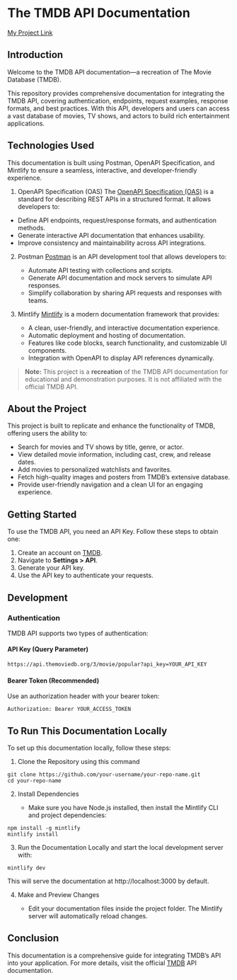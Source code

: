 # The TMDB API Documentation 
[My Project Link](https://biscon.mintlify.app/)

## Introduction
Welcome to the TMDB API documentation—a recreation of The Movie Database (TMDB).

This repository provides comprehensive documentation for integrating the TMDB API, covering authentication, endpoints, request examples, response formats, and best practices. With this API, developers and users can access a vast database of movies, TV shows, and actors to build rich entertainment applications.

## Technologies Used
This documentation is built using Postman, OpenAPI Specification, and Mintlify to ensure a seamless, interactive, and developer-friendly experience.

1. OpenAPI Specification (OAS)
The [OpenAPI Specification (OAS)](https://editor-next.swagger.io/) is a standard for describing REST APIs in a structured format. It allows developers to:

  - Define API endpoints, request/response formats, and authentication methods.
  - Generate interactive API documentation that enhances usability.
  - Improve consistency and maintainability across API integrations.

2. Postman
[Postman](https://www.postman.com/) is an API development tool that allows developers to:

   - Automate API testing with collections and scripts.
   - Generate API documentation and mock servers to simulate API responses.
   - Simplify collaboration by sharing API requests and responses with teams.

3. Mintlify
[Mintlify](https://dashboard.mintlify.com/login) is a modern documentation framework that provides:

   - A clean, user-friendly, and interactive documentation experience.
   - Automatic deployment and hosting of documentation.
   - Features like code blocks, search functionality, and customizable UI components.
   - Integration with OpenAPI to display API references dynamically.

> **Note:** This project is a **recreation** of the TMDB API documentation for educational and demonstration purposes. It is not affiliated with the official TMDB API.

## About the Project
This project is built to replicate and enhance the functionality of TMDB, offering users the ability to:

- Search for movies and TV shows by title, genre, or actor.
- View detailed movie information, including cast, crew, and release dates.
- Add movies to personalized watchlists and favorites.
- Fetch high-quality images and posters from TMDB’s extensive database.
- Provide user-friendly navigation and a clean UI for an engaging experience.
  
## Getting Started

To use the TMDB API, you need an API Key. Follow these steps to obtain one:

1. Create an account on [TMDB](https://www.themoviedb.org/).
2. Navigate to **Settings > API**.
3. Generate your API key.
4. Use the API key to authenticate your requests.

## Development

### Authentication

TMDB API supports two types of authentication:

#### API Key (Query Parameter)

```bash
https://api.themoviedb.org/3/movie/popular?api_key=YOUR_API_KEY
```
#### Bearer Token (Recommended)

Use an authorization header with your bearer token:

```
Authorization: Bearer YOUR_ACCESS_TOKEN
```
## To Run This Documentation Locally

To set up this documentation locally, follow these steps:

1. Clone the Repository using this command
```
git clone https://github.com/your-username/your-repo-name.git
cd your-repo-name
```
2. Install Dependencies

   - Make sure you have Node.js installed, then install the Mintlify CLI and project dependencies:
```
npm install -g mintlify
mintlify install
```
3. Run the Documentation Locally and start the local development server with:
```
mintlify dev

```
This will serve the documentation at http://localhost:3000 by default.

4. Make and Preview Changes

   - Edit your documentation files inside the project folder. The Mintlify server will automatically reload changes.

## Conclusion
This documentation is a comprehensive guide for integrating TMDB’s API into your application. For more details, visit the official [TMDB](https://developer.themoviedb.org/reference/intro/getting-started) API documentation.


